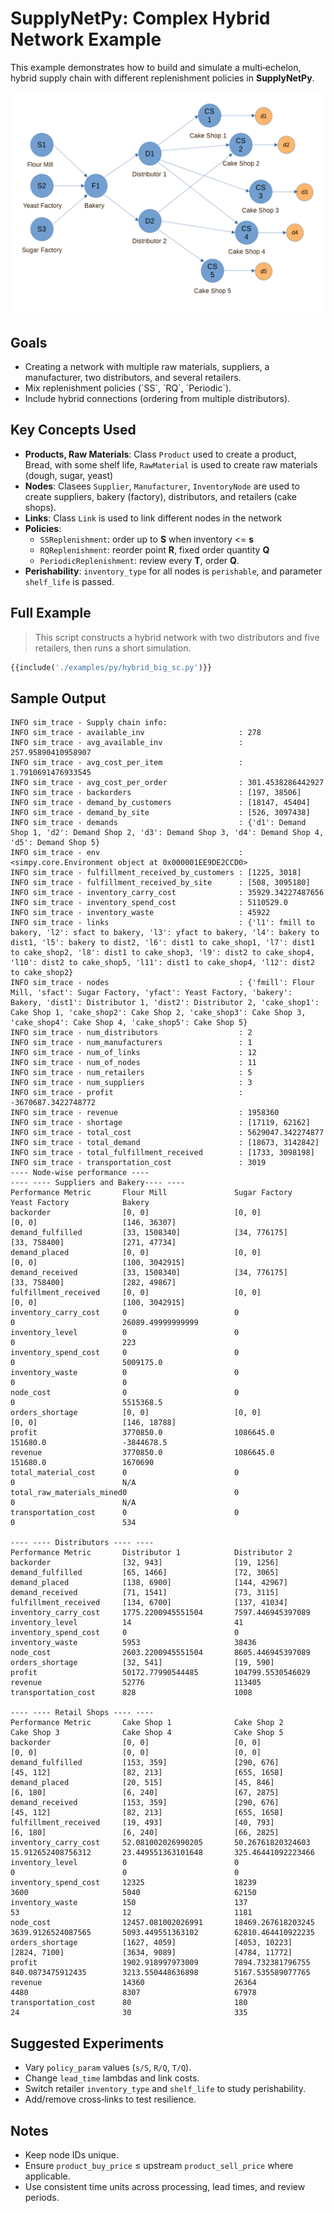 # SupplyNetPy: Complex Hybrid Network Example

This example demonstrates how to build and simulate a multi‑echelon, hybrid supply chain with different replenishment policies in **SupplyNetPy**.

![Newsvendor](bread_sc.png)

## Goals

* Creating a network with multiple raw materials, suppliers, a manufacturer, two distributors, and several retailers.
* Mix replenishment policies (\`SS\`, \`RQ\`, \`Periodic\`).
* Include hybrid connections (ordering from multiple distributors).

## Key Concepts Used

* **Products, Raw Materials**: Class `Product` used to create a product, Bread, with some shelf life, `RawMaterial` is used to create raw materials (dough, sugar, yeast)
* **Nodes**: Clasees `Supplier`, `Manufacturer`, `InventoryNode` are used to create suppliers,  bakery (factory), distributors, and retailers (cake shops).
* **Links**: Class `Link` is used to link different nodes in the network
* **Policies**:
    * `SSReplenishment`: order up to **S** when inventory <= **s**
    * `RQReplenishment`: reorder point **R**, fixed order quantity **Q**
    * `PeriodicReplenishment`: review every **T**, order **Q**.
* **Perishability**: `inventory_type` for all nodes is `perishable`, and parameter `shelf_life` is passed. 

## Full Example

> This script constructs a hybrid network with two distributors and five retailers, then runs a short simulation.

```python
{{include('./examples/py/hybrid_big_sc.py')}}
```

## Sample Output

```
INFO sim_trace - Supply chain info:
INFO sim_trace - available_inv                     : 278
INFO sim_trace - avg_available_inv                 : 257.95890410958907
INFO sim_trace - avg_cost_per_item                 : 1.7910691476933545
INFO sim_trace - avg_cost_per_order                : 301.4538286442927
INFO sim_trace - backorders                        : [197, 38506]
INFO sim_trace - demand_by_customers               : [18147, 45404]
INFO sim_trace - demand_by_site                    : [526, 3097438]
INFO sim_trace - demands                           : {'d1': Demand Shop 1, 'd2': Demand Shop 2, 'd3': Demand Shop 3, 'd4': Demand Shop 4, 'd5': Demand Shop 5}
INFO sim_trace - env                               : <simpy.core.Environment object at 0x000001EE9DE2CCD0>
INFO sim_trace - fulfillment_received_by_customers : [1225, 3018]
INFO sim_trace - fulfillment_received_by_site      : [508, 3095180]
INFO sim_trace - inventory_carry_cost              : 35929.34227487656
INFO sim_trace - inventory_spend_cost              : 5110529.0
INFO sim_trace - inventory_waste                   : 45922
INFO sim_trace - links                             : {'l1': fmill to bakery, 'l2': sfact to bakery, 'l3': yfact to bakery, 'l4': bakery to dist1, 'l5': bakery to dist2, 'l6': dist1 to cake_shop1, 'l7': dist1 to cake_shop2, 'l8': dist1 to cake_shop3, 'l9': dist2 to cake_shop4, 'l10': dist2 to cake_shop5, 'l11': dist1 to cake_shop4, 'l12': dist2 to cake_shop2}
INFO sim_trace - nodes                             : {'fmill': Flour Mill, 'sfact': Sugar Factory, 'yfact': Yeast Factory, 'bakery': Bakery, 'dist1': Distributor 1, 'dist2': Distributor 2, 'cake_shop1': Cake Shop 1, 'cake_shop2': Cake Shop 2, 'cake_shop3': Cake Shop 3, 'cake_shop4': Cake Shop 4, 'cake_shop5': Cake Shop 5}
INFO sim_trace - num_distributors                  : 2
INFO sim_trace - num_manufacturers                 : 1
INFO sim_trace - num_of_links                      : 12
INFO sim_trace - num_of_nodes                      : 11
INFO sim_trace - num_retailers                     : 5
INFO sim_trace - num_suppliers                     : 3
INFO sim_trace - profit                            : -3670687.3422748772
INFO sim_trace - revenue                           : 1958360
INFO sim_trace - shortage                          : [17119, 62162]
INFO sim_trace - total_cost                        : 5629047.342274877
INFO sim_trace - total_demand                      : [18673, 3142842]
INFO sim_trace - total_fulfillment_received        : [1733, 3098198]
INFO sim_trace - transportation_cost               : 3019
---- Node-wise performance ----
---- ---- Suppliers and Bakery---- ----
Performance Metric       Flour Mill               Sugar Factory            Yeast Factory            Bakery
backorder                [0, 0]                   [0, 0]                   [0, 0]                   [146, 36307]
demand_fulfilled         [33, 1508340]            [34, 776175]             [33, 758400]             [271, 47734]
demand_placed            [0, 0]                   [0, 0]                   [0, 0]                   [100, 3042915]
demand_received          [33, 1508340]            [34, 776175]             [33, 758400]             [282, 49867]
fulfillment_received     [0, 0]                   [0, 0]                   [0, 0]                   [100, 3042915]
inventory_carry_cost     0                        0                        0                        26089.49999999999
inventory_level          0                        0                        0                        223
inventory_spend_cost     0                        0                        0                        5009175.0
inventory_waste          0                        0                        0                        0
node_cost                0                        0                        0                        5515368.5
orders_shortage          [0, 0]                   [0, 0]                   [0, 0]                   [146, 18788]
profit                   3770850.0                1086645.0                151680.0                 -3844678.5
revenue                  3770850.0                1086645.0                151680.0                 1670690
total_material_cost      0                        0                        0                        N/A
total_raw_materials_mined0                        0                        0                        N/A
transportation_cost      0                        0                        0                        534

---- ---- Distributors ---- ----
Performance Metric       Distributor 1            Distributor 2
backorder                [32, 943]                [19, 1256]
demand_fulfilled         [65, 1466]               [72, 3065]
demand_placed            [138, 6900]              [144, 42967]
demand_received          [71, 1541]               [73, 3115]
fulfillment_received     [134, 6700]              [137, 41034]
inventory_carry_cost     1775.2200945551504       7597.446945397089
inventory_level          14                       41
inventory_spend_cost     0                        0
inventory_waste          5953                     38436
node_cost                2603.2200945551504       8605.446945397089
orders_shortage          [32, 541]                [19, 590]
profit                   50172.77990544485        104799.5530546029
revenue                  52776                    113405
transportation_cost      828                      1008

---- ---- Retail Shops ---- ----
Performance Metric       Cake Shop 1              Cake Shop 2              Cake Shop 3              Cake Shop 4              Cake Shop 5
backorder                [0, 0]                   [0, 0]                   [0, 0]                   [0, 0]                   [0, 0]
demand_fulfilled         [153, 359]               [290, 676]               [45, 112]                [82, 213]                [655, 1658]
demand_placed            [20, 515]                [45, 846]                [6, 180]                 [6, 240]                 [67, 2875]
demand_received          [153, 359]               [290, 676]               [45, 112]                [82, 213]                [655, 1658]
fulfillment_received     [19, 493]                [40, 793]                [6, 180]                 [6, 240]                 [66, 2825]
inventory_carry_cost     52.081002026990205       50.26761820324603        15.912652408756312       23.449551363101648       325.46441092223466
inventory_level          0                        0                        0                        0                        0
inventory_spend_cost     12325                    18239                    3600                     5040                     62150
inventory_waste          150                      137                      53                       12                       1181
node_cost                12457.081002026991       18469.267618203245       3639.9126524087565       5093.449551363102        62810.464410922235
orders_shortage          [1627, 4059]             [4053, 10223]            [2824, 7100]             [3634, 9089]             [4784, 11772]
profit                   1902.918997973009        7894.732381796755        840.0873475912435        3213.550448636898        5167.535589077765
revenue                  14360                    26364                    4480                     8307                     67978
transportation_cost      80                       180                      24                       30                       335
```


## Suggested Experiments

* Vary `policy_param` values (`s/S`, `R/Q`, `T/Q`).
* Change `lead_time` lambdas and link costs.
* Switch retailer `inventory_type` and `shelf_life` to study perishability.
* Add/remove cross‑links to test resilience.

## Notes

* Keep node IDs unique.
* Ensure `product_buy_price` ≤ upstream `product_sell_price` where applicable.
* Use consistent time units across processing, lead times, and review periods.
